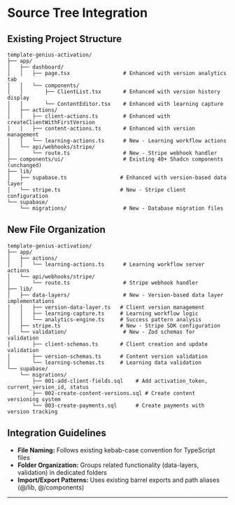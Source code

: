 # Source Tree Integration

## Existing Project Structure
```
template-genius-activation/
├── app/
│   ├── dashboard/
│   │   ├── page.tsx                 # Enhanced with version analytics tab
│   │   └── components/
│   │       ├── ClientList.tsx       # Enhanced with version history display
│   │       └── ContentEditor.tsx    # Enhanced with learning capture
│   ├── actions/
│   │   ├── client-actions.ts        # Enhanced with createClientWithFirstVersion
│   │   ├── content-actions.ts       # Enhanced with version management
│   │   └── learning-actions.ts      # New - Learning workflow actions
│   └── api/webhooks/stripe/
│       └── route.ts                 # New - Stripe webhook handler
├── components/ui/                   # Existing 40+ Shadcn components (unchanged)
├── lib/
│   ├── supabase.ts                 # Enhanced with version-based data layer
│   └── stripe.ts                   # New - Stripe client configuration
└── supabase/
    └── migrations/                  # New - Database migration files
```

## New File Organization
```
template-genius-activation/
├── app/
│   ├── actions/
│   │   └── learning-actions.ts      # Learning workflow server actions
│   └── api/webhooks/stripe/
│       └── route.ts                 # Stripe webhook handler
├── lib/
│   ├── data-layers/                 # New - Version-based data layer implementations
│   │   ├── version-data-layer.ts   # Client version management
│   │   ├── learning-capture.ts     # Learning workflow logic
│   │   └── analytics-engine.ts     # Success pattern analysis
│   ├── stripe.ts                   # New - Stripe SDK configuration
│   └── validation/                  # New - Zod schemas for validation
│       ├── client-schemas.ts       # Client creation and update validation
│       ├── version-schemas.ts      # Content version validation
│       └── learning-schemas.ts     # Learning data validation
└── supabase/
    └── migrations/
        ├── 001-add-client-fields.sql    # Add activation_token, current_version_id, status
        ├── 002-create-content-versions.sql # Create content versioning system
        └── 003-create-payments.sql      # Create payments with version tracking
```

## Integration Guidelines
- **File Naming:** Follows existing kebab-case convention for TypeScript files
- **Folder Organization:** Groups related functionality (data-layers, validation) in dedicated folders
- **Import/Export Patterns:** Uses existing barrel exports and path aliases (@/lib, @/components)

---

